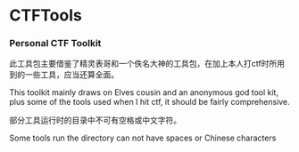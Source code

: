 # CTFTools
### Personal CTF Toolkit

此工具包主要借鉴了精灵表哥和一个佚名大神的工具包，在加上本人打ctf时所用到的一些工具，应当还算全面。

This toolkit mainly draws on Elves cousin and an anonymous god tool kit, plus some of the tools used when I hit ctf, it should be fairly comprehensive.

部分工具运行时的目录中不可有空格或中文字符。

Some tools run the directory can not have spaces or Chinese characters

